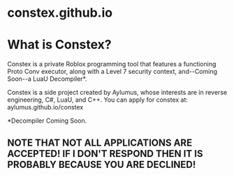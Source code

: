 # constex.github.io
# What is Constex?
Constex is a private Roblox programming tool that features a
functioning Proto Conv executor, along with a Level 7 security context, 
and--Coming Soon--a LuaU Decompiler*.

Constex is a side project created by Aylumus, whose interests are in
reverse engineering, C#, LuaU, and C++. You can apply for constex at:
aylumus.github.io/constex

*Decompiler Coming Soon.

## NOTE THAT NOT ALL APPLICATIONS ARE ACCEPTED! IF I DON'T RESPOND THEN IT IS PROBABLY BECAUSE YOU ARE DECLINED!
